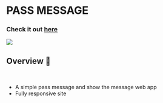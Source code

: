 # PASS MESSAGE

### Check it out [here](https://surajitpore0.github.io/passMessage/)

<img src = "https://forthebadge.com/images/badges/made-with-javascript.svg">

## Overview 👀

<img scr="img/home.png" >

<img scr="./img/home.png?raw=true" >

-   A simple pass message and show the message web app
-   Fully responsive site
